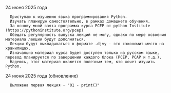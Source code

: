 24 июня 2025 года

      Приступаю к изучению языка программирования Python.
      Изучать планирую самостоятельно, в рамках домашнего обучения.
      За основу мной взята программа курса PCEP от python Institute (https://pythoninstitute.org/pcep)
      Обещать регулярность выпуска лекций не могу, однако по мере освоения материала лекции будут дополняться.
      Лекции будут выкладываться в формате .djvy - это сэкономит место на хранилищах.
      Изначально материал курса будет доступен только на русском языке, перевод планируется по завершении каждого блока (РСЕР, РСАР и т.д.).
      Надеюсь, этот материал окажется полезным тем, кто хочет изучить Python.


24 июня 2025 года (обновление)

      Выложена первая лекция - "01 - print()"
      
    
